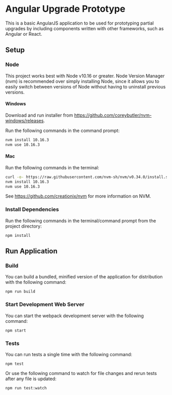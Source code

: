 # Angular Upgrade Prototype

This is a basic AngularJS application to be used for prototyping partial upgrades by including components written with other frameworks, such as Angular or React.

## Setup

### Node

This project works best with Node v10.16 or greater. Node Version Manager (nvm) is recommended over simply installing Node, since it allows you to easily switch between
versions of Node without having to uninstall previous versions.

#### Windows

Download and run installer from https://github.com/coreybutler/nvm-windows/releases.

Run the following commands in the command prompt:

```cmd
nvm install 10.16.3
nvm use 10.16.3
```

#### Mac

Run the following commands in the terminal:

```bash
curl -o- https://raw.githubusercontent.com/nvm-sh/nvm/v0.34.0/install.sh | bash
nvm install 10.16.3
nvm use 10.16.3
```

See https://github.com/creationix/nvm for more information on NVM.

### Install Dependencies

Run the following commands in the terminal/command prompt from the project directory:

```
npm install
```

## Run Application

### Build

You can build a bundled, minified version of the application for distribution with the following command:

```
npm run build
```

### Start Development Web Server

You can start the webpack development server with the following command:

```
npm start
```

### Tests

You can run tests a single time with the following command:

```
npm test
```

Or use the following command to watch for file changes and rerun tests after any file is updated:

```
npm run test:watch
```
